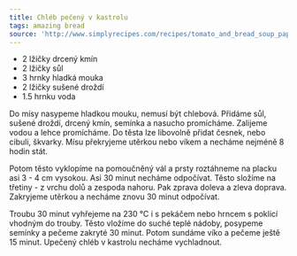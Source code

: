 ```yaml
---
title: Chléb pečený v kastrolu
tags: amazing bread
source: 'http://www.simplyrecipes.com/recipes/tomato_and_bread_soup_pappa_al_pomodoro'
---
```

* 2 lžičky drcený kmín
* 2 lžičky sůl
* ﻿﻿3 hrnky hladká mouka
* 2 lžičky sušené droždí
* ﻿1.5 hrnku voda

Do mísy nasypeme hladkou mouku, nemusí být chlebová. Přidáme sůl, sušené droždí, drcený kmín, semínka a nasucho promícháme. Zalijeme vodou a lehce promícháme. Do těsta lze libovolně přidat česnek, nebo cibuli, škvarky. Mísu překryjeme utěrkou nebo víkem a necháme nejméně 8 hodin stát.

Potom těsto vyklopíme na pomoučněný vál a prsty roztáhneme na placku asi 3 - 4 cm vysokou. Asi 30 minut necháme odpočívat. Těsto složíme na třetiny - z vrchu dolů a zespoda nahoru. Pak zprava doleva a zleva doprava. Zakryjeme utěrkou a necháme znovu 30 minut odpočívat.

Troubu 30 minut vyhřejeme na 230 °C i s pekáčem nebo hrncem s poklicí vhodným do trouby. Těsto vložíme do suché teplé nádoby, posypeme semínky a pečeme zakryté 30 minut. Potom sundáme víko a pečeme ještě 15 minut. Upečený chléb v kastrolu necháme vychladnout.
